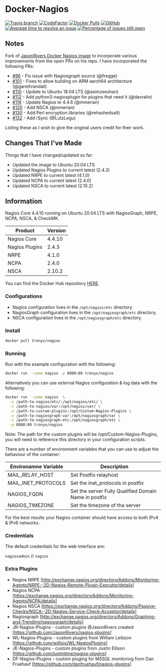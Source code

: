 # Docker-Nagios

[![Travis branch](https://img.shields.io/travis/rust-lang/rust/master.svg?logo=travis)](https://travis-ci.com/tronyx/Docker-Nagios) [![CodeFactor](https://www.codefactor.io/repository/github/tronyx/docker-nagios/badge)](https://www.codefactor.io/repository/github/tronyx/docker-nagios) [![Docker Pulls](https://img.shields.io/docker/pulls/tronyx/nagios.svg)](https://hub.docker.com/r/tronyx/nagios) [![GitHub](https://img.shields.io/github/license/mashape/apistatus.svg)](https://github.com/tronyx/Docker-Nagios/blob/master/LICENSE.md) [![Average time to resolve an issue](http://isitmaintained.com/badge/resolution/tronyx/Docker-Nagios.svg)](http://isitmaintained.com/project/tronyx/Docker-Nagios "Average time to resolve an issue") [![Percentage of issues still open](http://isitmaintained.com/badge/open/tronyx/Docker-Nagios.svg)](http://isitmaintained.com/project/tronyx/Docker-Nagios "Percentage of issues still open")

## Notes

Fork of [JasonRivers Docker Nagios image](https://github.com/JasonRivers/Docker-Nagios) to incorporate various improvements from the open PRs on his repo. I have incorporated the following PRs:

* [#96](https://github.com/JasonRivers/Docker-Nagios/pull/96) - Fix issue with Nagiosgraph source (@fregge)
* [#101](https://github.com/JasonRivers/Docker-Nagios/pull/101) - Fixes to allow building on ARM aarch64 architecture (@garethrandall)
* [#110](https://github.com/JasonRivers/Docker-Nagios/pull/110) - Update to Ubuntu 18.04 LTS (@asimzeeshan)
* [#112](https://github.com/JasonRivers/Docker-Nagios/pull/112) - Add python3-nagiosplugin for plugins that need it (@davralin)
* [#116](https://github.com/JasonRivers/Docker-Nagios/pull/116) - Update Nagios to 4.4.6 (@mmerian)
* [#120](https://github.com/JasonRivers/Docker-Nagios/pull/120) - Add NSCA (@mmerian)
* [#130](https://github.com/JasonRivers/Docker-Nagios/issues/130) - Add Perl encryption libraries (@rehashedsalt)
* [#132](https://github.com/JasonRivers/Docker-Nagios/issues/132) - Add rSync (@LutzLegu)

Listing these as I wish to give the original users credit for their work.

## Changes That I've Made

Things that I have changed/updated so far:

* Updated the image to Ubuntu 20.04 LTS
* Updated Nagios Plugins to current latest (2.4.3)
* Updated NRPE to current latest (4.1.0)
* Updated NCPA to current latest (2.4.0)
* Updated NSCA to current latest (2.10.2)

## Information

Nagios Core 4.4.10 running on Ubuntu 20.04 LTS with NagiosGraph, NRPE, NCPA, NSCA, & CheckMK.

| Product | Version |
| ------- | ------- |
| Nagios Core | 4.4.10 |
| Nagios Plugins | 2.4.3 |
| NRPE | 4.1.0 |
| NCPA | 2.4.0 |
| NSCA | 2.10.2 |

You can find the Docker Hub repository [HERE](https://hub.docker.com/r/tronyx/nagios).

### Configurations

* Nagios configuration lives in the `/opt/nagios/etc` directory.
* NagiosGraph configuration lives in the `/opt/nagiosgraph/etc` directory.
* NSCA configuration lives in the `/opt/nagiosgraph/etc` directory.

### Install

```bash
docker pull tronyx/nagios
```

### Running

Run with the example configuration with the following:

```bash
docker run --name nagios -p 8080:80 tronyx/nagios
```

Alternatively you can use external Nagios configuration & log data with the following:

```bash
docker run --name nagios  \
  -v /path-to-nagios/etc/:/opt/nagios/etc/ \
  -v /path-to-nagios/var:/opt/nagios/var/ \
  -v /path-to-custom-plugins:/opt/Custom-Nagios-Plugins \
  -v /path-to-nagiosgraph-var:/opt/nagiosgraph/var \
  -v /path-to-nagiosgraph-etc:/opt/nagiosgraph/etc \
  -p 8080:80 tronyx/nagios
```

Note: The path for the custom plugins will be /opt/Custom-Nagios-Plugins, you will need to reference this directory in your configuration scripts.

There are a number of environment variables that you can use to adjust the behaviour of the container:

| Environamne Variable | Description |
|--------|--------|
| MAIL_RELAY_HOST | Set Postfix relayhost |
| MAIL_INET_PROTOCOLS | Set the inet_protocols in postfix |
| NAGIOS_FQDN | Set the server Fully Qualified Domain Name in postfix |
| NAGIOS_TIMEZONE | Set the timezone of the server |

For the best results your Nagios container should have access to both IPv4 & IPv6 networks.

### Credentials

The default credentials for the web interface are:

`nagiosadmin` // `nagios`

### Extra Plugins

* Nagios NRPE [<http://exchange.nagios.org/directory/Addons/Monitoring-Agents/NRPE--2D-Nagios-Remote-Plugin-Executor/details>]
* Nagios NCPA [<https://exchange.nagios.org/directory/Addons/Monitoring-Agents/NCPA/details>]
* Nagios NSCA [<https://exchange.nagios.org/directory/Addons/Passive-Checks/NSCA--2D-Nagios-Service-Check-Acceptor/details>]
* Nagiosgraph [<http://exchange.nagios.org/directory/Addons/Graphing-and-Trending/nagiosgraph/details>]
* JR-Nagios-Plugins - custom plugins @JasonRivers created [<https://github.com/JasonRivers/nagios-plugins>]
* WL-Nagios-Plugins - custom plugins from William Leibzon [<https://github.com/willixix/WL-NagiosPlugins>]
* JE-Nagios-Plugins - custom plugins from Justin Ellison [<https://github.com/justintime/nagios-plugins>]
* DF-Nagios-Plugins - custom pluging for MSSQL monitoring from Dan Fruehauf [<https://github.com/danfruehauf/nagios-plugins>]
